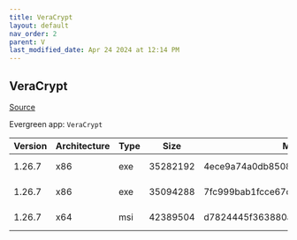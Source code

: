 ```yaml
---
title: VeraCrypt
layout: default
nav_order: 2
parent: V
last_modified_date: Apr 24 2024 at 12:14 PM
---
```


## VeraCrypt

[Source](https://www.veracrypt.fr/en/Home.html)

Evergreen app: `VeraCrypt`

| Version | Architecture | Type | Size     | Md5                              | URI                                                                                                                                                                                                                                      |
| ------- | ------------ | ---- | -------- | -------------------------------- | ---------------------------------------------------------------------------------------------------------------------------------------------------------------------------------------------------------------------------------------- |
| 1.26.7  | x86          | exe  | 35282192 | 4ece9a74a0db8508bb1d5dd60a977150 | [https://versaweb.dl.sourceforge.net/project/veracrypt/VeraCrypt%201.26.7/Windows/VeraCrypt%20Setup%201.26.7.exe](https://versaweb.dl.sourceforge.net/project/veracrypt/VeraCrypt%201.26.7/Windows/VeraCrypt%20Setup%201.26.7.exe)       |
| 1.26.7  | x86          | exe  | 35094288 | 7fc999bab1fcce67d33e6f3e34e5ebce | [https://versaweb.dl.sourceforge.net/project/veracrypt/VeraCrypt%201.26.7/Windows/VeraCrypt%20Portable%201.26.7.exe](https://versaweb.dl.sourceforge.net/project/veracrypt/VeraCrypt%201.26.7/Windows/VeraCrypt%20Portable%201.26.7.exe) |
| 1.26.7  | x64          | msi  | 42389504 | d7824445f363880a0a452a8dc08b6f15 | [https://versaweb.dl.sourceforge.net/project/veracrypt/VeraCrypt%201.26.7/Windows/VeraCrypt_Setup_x64_1.26.7.msi](https://versaweb.dl.sourceforge.net/project/veracrypt/VeraCrypt%201.26.7/Windows/VeraCrypt_Setup_x64_1.26.7.msi)       |

